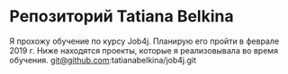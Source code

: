 # Репозиторий Tatiana Belkina
Я прохожу обучение по курсу Job4j. Планирую его пройти в феврале 2019 г.
Ниже находятся проекты, которые я реализовывала во время обучения.
git@github.com:tatianabelkina/job4j.git